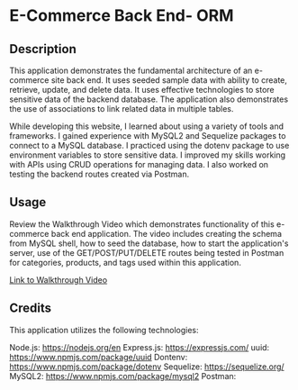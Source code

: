 # E-Commerce Back End- ORM

## Description

This application demonstrates the fundamental architecture of an e-commerce site back end. It uses seeded sample data with ability to create, retrieve, update, and delete data. It uses effective technologies to store sensitive data of the backend database. The application also demonstrates the use of associations to link related data in multiple tables. 

While developing this website, I learned about using a variety of tools and frameworks. I gained experience with MySQL2 and Sequelize packages to connect to a MySQL database. I practiced using the dotenv package to use environment variables to store sensitive data. I improved my skills working with APIs using CRUD operations for managing data. I also worked on testing the backend routes created via Postman.


## Usage

Review the Walkthrough Video which demonstrates functionality of this e-commerce back end application. The video includes creating the schema from MySQL shell, how to seed the database, how to start the application's server, use of the GET/POST/PUT/DELETE routes being tested in Postman for categories, products, and tags used within this application.

[Link to Walkthrough Video](https://drive.google.com/file/d/1xeiZXcs6CtzzEbV8cZy95ki6Trlk8mym/view)

## Credits

This application utilizes the following technologies:

Node.js: https://nodejs.org/en
Express.js: https://expressjs.com/
uuid: https://www.npmjs.com/package/uuid
Dontenv: https://www.npmjs.com/package/dotenv
Sequelize: https://sequelize.org/
MySQL2: https://www.npmjs.com/package/mysql2
Postman: 